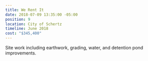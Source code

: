 ```yaml
---
title: We Rent It
date: 2018-07-09 13:35:00 -05:00
position: 9
location: City of Schertz
timeline: June 2018
cost: "$345,400"
---
```


Site work including earthwork, grading, water, and detention pond improvements.